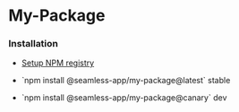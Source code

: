# My-Package

### Installation
- [Setup NPM registry](https://pages.git.daimler.com/dh-io-mbmxp/seamless/#/getting-started/local-setup)

- \`npm install @seamless-app/my-package@latest\` stable
- \`npm install @seamless-app/my-package@canary\` dev
